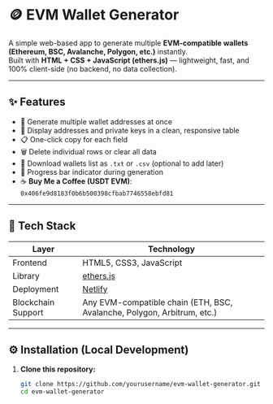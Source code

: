 # 🪙 EVM Wallet Generator

A simple web-based app to generate multiple **EVM-compatible wallets (Ethereum, BSC, Avalanche, Polygon, etc.)** instantly.  
Built with **HTML + CSS + JavaScript (ethers.js)** — lightweight, fast, and 100% client-side (no backend, no data collection).

---

## ✨ Features

- 🔢 Generate multiple wallet addresses at once  
- 🧩 Display addresses and private keys in a clean, responsive table  
- 📋 One-click copy for each field  
- 🗑️ Delete individual rows or clear all data  
- 💾 Download wallets list as `.txt` or `.csv` (optional to add later)  
- 🔁 Progress bar indicator during generation  
- ☕ **Buy Me a Coffee (USDT EVM)**: `0x406fe9d8183f0b6b500398cfbab7746558ebfd81`

---

## 🧠 Tech Stack

| Layer | Technology |
|--------|-------------|
| Frontend | HTML5, CSS3, JavaScript |
| Library | [ethers.js](https://docs.ethers.org/v6/) |
| Deployment | [Netlify](https://www.netlify.com/) |
| Blockchain Support | Any EVM-compatible chain (ETH, BSC, Avalanche, Polygon, Arbitrum, etc.) |

---

## ⚙️ Installation (Local Development)

1. **Clone this repository:**
   ```bash
   git clone https://github.com/yourusername/evm-wallet-generator.git
   cd evm-wallet-generator
